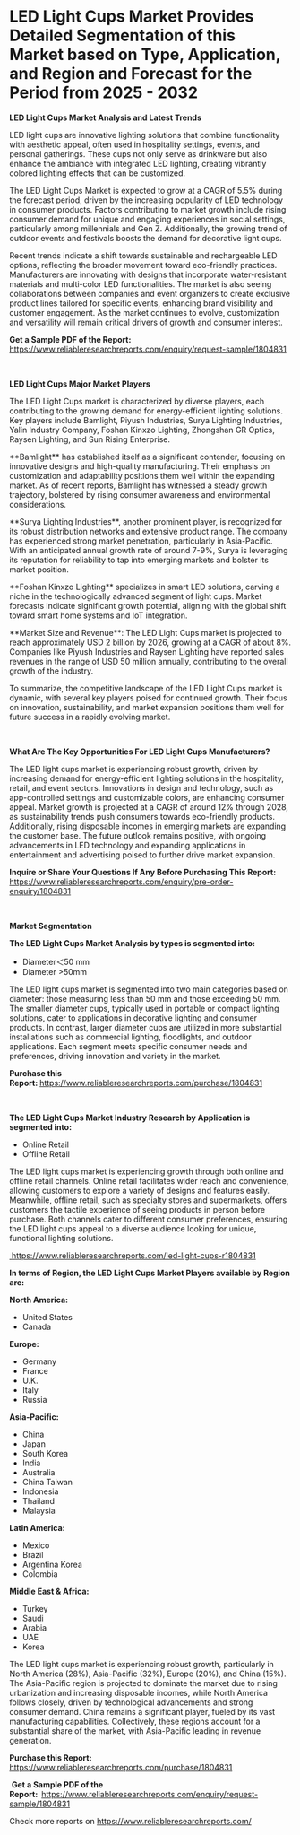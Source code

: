 <p><h1>LED Light Cups Market Provides Detailed Segmentation of this Market based on Type, Application, and Region and Forecast for the Period from 2025 - 2032</h1></p><p><strong>LED Light Cups Market Analysis and Latest Trends</strong></p>
<p><p>LED light cups are innovative lighting solutions that combine functionality with aesthetic appeal, often used in hospitality settings, events, and personal gatherings. These cups not only serve as drinkware but also enhance the ambiance with integrated LED lighting, creating vibrantly colored lighting effects that can be customized.</p><p>The LED Light Cups Market is expected to grow at a CAGR of 5.5% during the forecast period, driven by the increasing popularity of LED technology in consumer products. Factors contributing to market growth include rising consumer demand for unique and engaging experiences in social settings, particularly among millennials and Gen Z. Additionally, the growing trend of outdoor events and festivals boosts the demand for decorative light cups.</p><p>Recent trends indicate a shift towards sustainable and rechargeable LED options, reflecting the broader movement toward eco-friendly practices. Manufacturers are innovating with designs that incorporate water-resistant materials and multi-color LED functionalities. The market is also seeing collaborations between companies and event organizers to create exclusive product lines tailored for specific events, enhancing brand visibility and customer engagement. As the market continues to evolve, customization and versatility will remain critical drivers of growth and consumer interest.</p></p>
<p><strong>Get a Sample PDF of the Report:&nbsp;</strong> <a href="https://www.reliableresearchreports.com/enquiry/request-sample/1804831?utm_campaign=2224&utm_medium=2&utm_source=Github&utm_content=ia&utm_term=06042025&utm_id=led-light-cups">https://www.reliableresearchreports.com/enquiry/request-sample/1804831</a></p>
<p>&nbsp;</p>
<p><strong>LED Light Cups Major Market Players</strong></p>
<p><p>The LED Light Cups market is characterized by diverse players, each contributing to the growing demand for energy-efficient lighting solutions. Key players include Bamlight, Piyush Industries, Surya Lighting Industries, Yalin Industry Company, Foshan Kinxzo Lighting, Zhongshan GR Optics, Raysen Lighting, and Sun Rising Enterprise.</p><p>**Bamlight** has established itself as a significant contender, focusing on innovative designs and high-quality manufacturing. Their emphasis on customization and adaptability positions them well within the expanding market. As of recent reports, Bamlight has witnessed a steady growth trajectory, bolstered by rising consumer awareness and environmental considerations.</p><p>**Surya Lighting Industries**, another prominent player, is recognized for its robust distribution networks and extensive product range. The company has experienced strong market penetration, particularly in Asia-Pacific. With an anticipated annual growth rate of around 7-9%, Surya is leveraging its reputation for reliability to tap into emerging markets and bolster its market position.</p><p>**Foshan Kinxzo Lighting** specializes in smart LED solutions, carving a niche in the technologically advanced segment of light cups. Market forecasts indicate significant growth potential, aligning with the global shift toward smart home systems and IoT integration.</p><p>**Market Size and Revenue**: The LED Light Cups market is projected to reach approximately USD 2 billion by 2026, growing at a CAGR of about 8%. Companies like Piyush Industries and Raysen Lighting have reported sales revenues in the range of USD 50 million annually, contributing to the overall growth of the industry.</p><p>To summarize, the competitive landscape of the LED Light Cups market is dynamic, with several key players poised for continued growth. Their focus on innovation, sustainability, and market expansion positions them well for future success in a rapidly evolving market.</p></p>
<p>&nbsp;</p>
<p><strong>What Are The Key Opportunities For LED Light Cups Manufacturers?</strong></p>
<p><p>The LED light cups market is experiencing robust growth, driven by increasing demand for energy-efficient lighting solutions in the hospitality, retail, and event sectors. Innovations in design and technology, such as app-controlled settings and customizable colors, are enhancing consumer appeal. Market growth is projected at a CAGR of around 12% through 2028, as sustainability trends push consumers towards eco-friendly products. Additionally, rising disposable incomes in emerging markets are expanding the customer base. The future outlook remains positive, with ongoing advancements in LED technology and expanding applications in entertainment and advertising poised to further drive market expansion.</p></p>
<p><strong>Inquire or Share Your Questions If Any Before Purchasing This Report:</strong> <a href="https://www.reliableresearchreports.com/enquiry/pre-order-enquiry/1804831?utm_campaign=2224&utm_medium=2&utm_source=Github&utm_content=ia&utm_term=06042025&utm_id=led-light-cups">https://www.reliableresearchreports.com/enquiry/pre-order-enquiry/1804831</a></p>
<p>&nbsp;</p>
<p><strong>Market Segmentation</strong></p>
<p><strong>The LED Light Cups Market Analysis by types is segmented into:</strong></p>
<p><ul><li>Diameter＜50 mm</li><li>Diameter >50mm</li></ul></p>
<p><p>The LED light cups market is segmented into two main categories based on diameter: those measuring less than 50 mm and those exceeding 50 mm. The smaller diameter cups, typically used in portable or compact lighting solutions, cater to applications in decorative lighting and consumer products. In contrast, larger diameter cups are utilized in more substantial installations such as commercial lighting, floodlights, and outdoor applications. Each segment meets specific consumer needs and preferences, driving innovation and variety in the market.</p></p>
<p><strong>Purchase this Report:&nbsp;</strong><a href="https://www.reliableresearchreports.com/purchase/1804831?utm_campaign=2224&utm_medium=2&utm_source=Github&utm_content=ia&utm_term=06042025&utm_id=led-light-cups">https://www.reliableresearchreports.com/purchase/1804831</a></p>
<p>&nbsp;</p>
<p><strong>The LED Light Cups Market Industry Research by Application is segmented into:</strong></p>
<p><ul><li>Online Retail</li><li>Offline Retail</li></ul></p>
<p><p>The LED light cups market is experiencing growth through both online and offline retail channels. Online retail facilitates wider reach and convenience, allowing customers to explore a variety of designs and features easily. Meanwhile, offline retail, such as specialty stores and supermarkets, offers customers the tactile experience of seeing products in person before purchase. Both channels cater to different consumer preferences, ensuring the LED light cups appeal to a diverse audience looking for unique, functional lighting solutions.</p></p>
<p><a href="https://www.reliableresearchreports.com/led-light-cups-r1804831?utm_campaign=2224&utm_medium=2&utm_source=Github&utm_content=ia&utm_term=06042025&utm_id=led-light-cups">&nbsp;https://www.reliableresearchreports.com/led-light-cups-r1804831</a></p>
<p><strong>In terms of Region, the LED Light Cups Market Players available by Region are:</strong></p>
<p>
    <p> <strong> North America: </strong>
        <ul>
            <li>United States</li>
            <li>Canada</li>
        </ul>
        </p> 
    <p> <strong> Europe: </strong>
        <ul>
            <li>Germany</li>
            <li>France</li>
            <li>U.K.</li>
            <li>Italy</li>
            <li>Russia</li>
        </ul>
        </p> 
    <p> <strong> Asia-Pacific: </strong>
        <ul>
            <li>China</li>
            <li>Japan</li>
            <li>South Korea</li>
            <li>India</li>
            <li>Australia</li>
            <li>China Taiwan</li>
            <li>Indonesia</li>
            <li>Thailand</li>
            <li>Malaysia</li>
        </ul>
        </p> 
    <p> <strong> Latin America: </strong>
        <ul>
            <li>Mexico</li>
            <li>Brazil</li>
            <li>Argentina Korea</li>
            <li>Colombia</li>
        </ul>
        </p> 
    <p> <strong> Middle East & Africa: </strong>
        <ul>
            <li>Turkey</li>
            <li>Saudi</li>
            <li>Arabia</li>
            <li>UAE</li>
            <li>Korea</li>
        </ul>
    </p>
    </p>
<p><p>The LED light cups market is experiencing robust growth, particularly in North America (28%), Asia-Pacific (32%), Europe (20%), and China (15%). The Asia-Pacific region is projected to dominate the market due to rising urbanization and increasing disposable incomes, while North America follows closely, driven by technological advancements and strong consumer demand. China remains a significant player, fueled by its vast manufacturing capabilities. Collectively, these regions account for a substantial share of the market, with Asia-Pacific leading in revenue generation.</p></p>
<p><strong>Purchase this Report: </strong><a href="https://www.reliableresearchreports.com/purchase/1804831?utm_campaign=2224&utm_medium=2&utm_source=Github&utm_content=ia&utm_term=06042025&utm_id=led-light-cups">https://www.reliableresearchreports.com/purchase/1804831</a></p>
<p>&nbsp;<strong>Get a Sample PDF of the Report:&nbsp;&nbsp;</strong><a href="https://www.reliableresearchreports.com/enquiry/request-sample/1804831?utm_campaign=2224&utm_medium=2&utm_source=Github&utm_content=ia&utm_term=06042025&utm_id=led-light-cups">https://www.reliableresearchreports.com/enquiry/request-sample/1804831</a></p>
<p><strong></strong></p>
<p>Check more reports on <a href="https://www.reliableresearchreports.com/?utm_campaign=2224&utm_medium=2&utm_source=Github&utm_content=ia&utm_term=06042025&utm_id=led-light-cups">https://www.reliableresearchreports.com/</a></p>